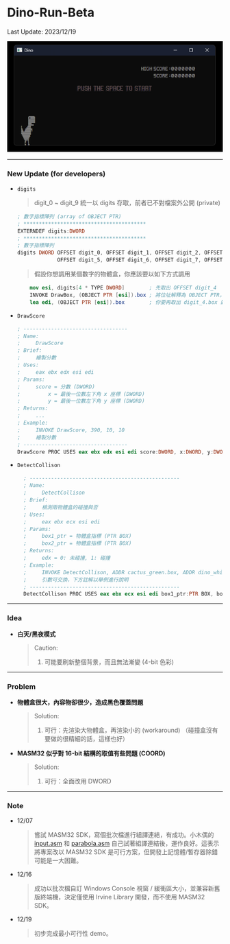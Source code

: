 # Dino-Run-Beta
Last Update: 2023/12/19

![alt dino](https://raw.githubusercontent.com/RogelioKG/Dino-Run/main/Image/dino.png)

---
### New Update (for developers)

+ `digits`
    > digit_0 ~ digit_9 統一以 digits 存取，前者已不對檔案外公開 (private)
    ```nasm
    ; 數字指標陣列 (array of OBJECT PTR)
    ; ****************************************
    EXTERNDEF digits:DWORD
    ; ****************************************
    ; 數字指標陣列
    digits DWORD OFFSET digit_0, OFFSET digit_1, OFFSET digit_2, OFFSET digit_3, OFFSET digit_4, \
                 OFFSET digit_5, OFFSET digit_6, OFFSET digit_7, OFFSET digit_8, OFFSET digit_9
    ```
    > 假設你想調用某個數字的物體盒，你應該要以如下方式調用
    ```nasm
        mov esi, digits[4 * TYPE DWORD]        ; 先取出 OFFSET digit_4
        INVOKE DrawBox, (OBJECT PTR [esi]).box ; 將位址解釋為 OBJECT PTR，調用 box
        lea edi, (OBJECT PTR [esi]).box        ; 你要再取出 digit_4.box 的位址也行
    ```

+ `DrawScore`
    ```nasm
    ; ----------------------------------
    ; Name:
    ;     DrawScore
    ; Brief:
    ;     繪製分數
    ; Uses:
    ;     eax ebx edx esi edi
    ; Params:
    ;     score = 分數 (DWORD)
    ;         x = 最後一位數左下角 x 座標 (DWORD)
    ;         y = 最後一位數左下角 y 座標 (DWORD)
    ; Returns:
    ;     ...
    ; Example:
    ;     INVOKE DrawScore, 390, 10, 10
    ;     繪製分數
    ; ----------------------------------
    DrawScore PROC USES eax ebx edx esi edi score:DWORD, x:DWORD, y:DWORD
    ```

+ `DetectCollison`
  ```nasm
    ; -------------------------------------------------
    ; Name:
    ;     DetectCollison
    ; Brief:
    ;     檢測兩物體盒的碰撞與否
    ; Uses:
    ;     eax ebx ecx esi edi
    ; Params:
    ;     box1_ptr = 物體盒指標 (PTR BOX)
    ;     box2_ptr = 物體盒指標 (PTR BOX)
    ; Returns:
    ;     edx = 0: 未碰撞, 1: 碰撞
    ; Example:
    ;     INVOKE DetectCollison, ADDR cactus_green.box, ADDR dino_white.box
    ;     引數可交換，下方註解以舉例進行說明
    ; -------------------------------------------------
    DetectCollison PROC USES eax ebx ecx esi edi box1_ptr:PTR BOX, box2_ptr:PTR BOX
  ```

---
### Idea

+ **白天/黑夜模式**
    > Caution:
    > 1. 可能要刷新整個背景，而且無法漸變 (4-bit 色彩)

---
### Problem
+ **物體盒很大，內容物卻很少，造成黑色覆蓋問題**
    > Solution:
    > 1. 可行：先渲染大物體盒，再渲染小的 (workaround)
    >（碰撞盒沒有要做的很精細的話，這樣也好）

+ **MASM32 似乎對 16-bit 結構的取值有些問題 (COORD)**
    > Solution:
    > 1. 可行：全面改用 DWORD

---
### Note
+ 12/07
    > 嘗試 MASM32 SDK，寫個批次檔進行組譯連結，有成功。小木偶的 [input.asm](https://wanker742126.neocities.org/old/win32asm/w32asm_ch03) 和 [parabola.asm](https://wanker742126.neocities.org/old/win32asm/w32asm_ch04) 自己試著組譯連結後，運作良好。這表示將專案改以 MASM32 SDK 是可行方案，但開發上記憶體/暫存器除錯可能是一大困難。
+ 12/16
    > 成功以批次檔自訂 Windows Console 視窗 / 緩衝區大小，並兼容新舊版終端機，決定僅使用 Irvine Library 開發，而不使用 MASM32 SDK。
+ 12/19
    > 初步完成最小可行性 demo。

